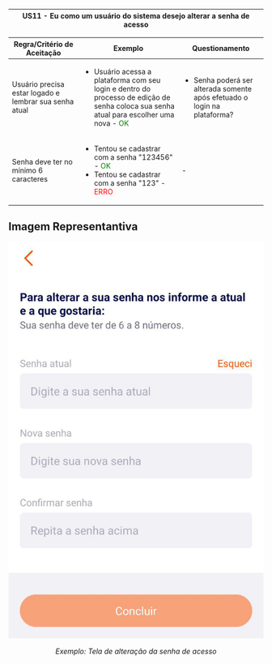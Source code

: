 <table>
    <thead>
        <tr>
            <th colspan="2" rowspan="2"> US11 - Eu como um usuário do sistema desejo alterar a senha de acesso</th>
        </tr>        
    </thead>
</table>

<table>
    <thead>
        <tr>
            <th>Regra/Critério de Aceitação</th>
            <th>Exemplo</th>
            <th>Questionamento</th>
        </tr>        
    </thead>
    <tbody>
        <tr>
            <td>Usuário precisa estar logado e lembrar sua senha atual</td>
            <td>
                <ul>
                    <li>Usuário acessa a plataforma com seu login e dentro do processo de edição de senha coloca sua senha atual para escolher uma nova - <span style="color:green">OK</span></li>
                </ul>
            </td>
            <td>
                <ul>
                    <li>Senha poderá ser alterada somente após efetuado o login na plataforma?</li>
                </ul>
            </td>
        </tr>
        <tr>
            <td>Senha deve ter no mínimo 6 caracteres</td>
            <td>
                <ul>
                    <li>Tentou se cadastrar com a senha "123456" - <span style="color:green">OK</span></li>
                    <li>Tentou se cadastrar com a senha "123" - <span style="color:red">ERRO</span></li>
                </ul>
            </td>
            <td> - </td>
        </tr>
    </tbody>
</table>

## **Imagem Representantiva**

![US01](../../../img/senha_de_acesso.jpg)
<p align="center"><i>Exemplo: Tela de alteração da senha de acesso</i></p>